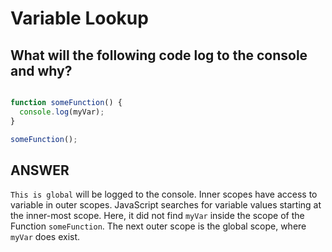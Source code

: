 # Variable Lookup

## What will the following code log to the console and why?
```javascript

function someFunction() {
  console.log(myVar);
}

someFunction();
```

## ANSWER
`This is global` will be logged to the console. Inner scopes have access to variable in outer scopes. JavaScript searches for variable values starting at the inner-most scope. Here, it did not find `myVar` inside the scope of the Function `someFunction`. The next outer scope is the global scope, where `myVar` does exist.